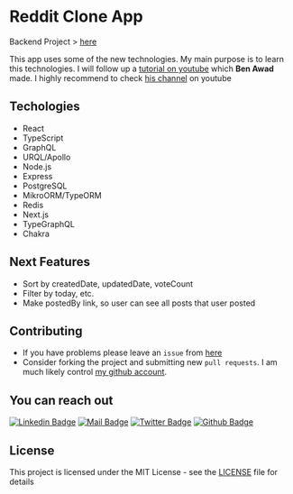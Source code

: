 # Reddit Clone App

Backend Project > [here](https://github.com/afozbek/af-reddit-backend)

This app uses some of the new technologies. My main purpose is to learn this technologies. I will follow up a [tutorial on youtube](https://www.youtube.com/watch?v=I6ypD7qv3Z8&list=WL&index=2&t=1961s) which **Ben Awad** made. I highly recommend to check [his channel](https://www.youtube.com/channel/UC-8QAzbLcRglXeN_MY9blyw) on youtube

## Techologies

- React
- TypeScript
- GraphQL
- URQL/Apollo
- Node.js
- Express
- PostgreSQL
- MikroORM/TypeORM
- Redis
- Next.js
- TypeGraphQL
- Chakra

## Next Features

- Sort by createdDate, updatedDate, voteCount
- Filter by today, etc.
- Make postedBy link, so user can see all posts that user posted

## Contributing

- If you have problems please leave an `issue` from [here](https://github.com/afozbek/reddit-frontend/issues)
- Consider forking the project and submitting new `pull requests`. I am much likely control [my github account](https://github.com/afozbek).

## You can reach out

[![Linkedin Badge](https://img.shields.io/badge/linkedin-%230077B5.svg?&style=for-the-badge&logo=linkedin&logoColor=white)](https://www.linkedin.com/in/afozbek/)
[![Mail Badge](https://img.shields.io/badge/email-c14438?style=for-the-badge&logo=Gmail&logoColor=white&link=mailto:furkanozbek1995@gmail.com)](mailto:furkanozbek1995@gmail.com)
[![Twitter Badge](https://img.shields.io/badge/twitter-1DA1F2?style=for-the-badge&logo=twitter&logoColor=white)](https://twitter.com/afozbek_)
[![Github Badge](https://img.shields.io/badge/github-333?style=for-the-badge&logo=github&logoColor=white)](https://github.com/afozbek)

## License

This project is licensed under the MIT License - see the [LICENSE](LICENSE) file for details
